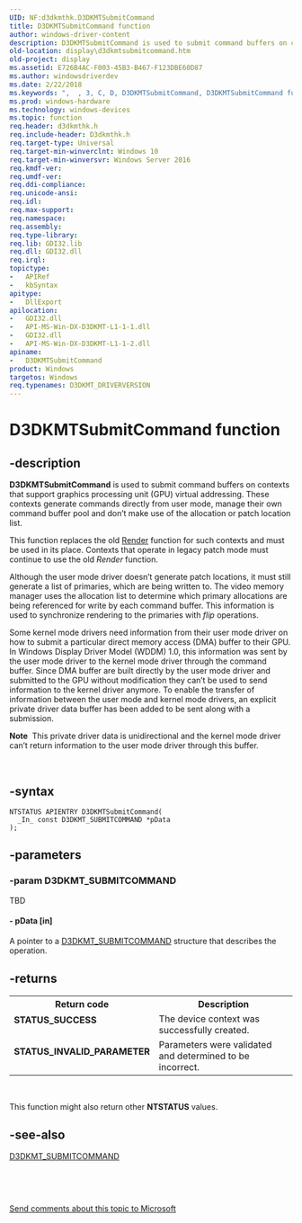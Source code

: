 ```yaml
---
UID: NF:d3dkmthk.D3DKMTSubmitCommand
title: D3DKMTSubmitCommand function
author: windows-driver-content
description: D3DKMTSubmitCommand is used to submit command buffers on contexts that support graphics processing unit (GPU) virtual addressing.
old-location: display\d3dkmtsubmitcommand.htm
old-project: display
ms.assetid: E726B4AC-F003-45B3-B467-F123DBE60D87
ms.author: windowsdriverdev
ms.date: 2/22/2018
ms.keywords: ",  , 3, C, D, D3DKMTSubmitCommand, D3DKMTSubmitCommand function [Display Devices], K, M, S, T, a, b, d, d3dkmthk/D3DKMTSubmitCommand, display.d3dkmtsubmitcommand, i, m, n, o, t, u"
ms.prod: windows-hardware
ms.technology: windows-devices
ms.topic: function
req.header: d3dkmthk.h
req.include-header: D3dkmthk.h
req.target-type: Universal
req.target-min-winverclnt: Windows 10
req.target-min-winversvr: Windows Server 2016
req.kmdf-ver: 
req.umdf-ver: 
req.ddi-compliance: 
req.unicode-ansi: 
req.idl: 
req.max-support: 
req.namespace: 
req.assembly: 
req.type-library: 
req.lib: GDI32.lib
req.dll: GDI32.dll
req.irql: 
topictype:
-	APIRef
-	kbSyntax
apitype:
-	DllExport
apilocation:
-	GDI32.dll
-	API-MS-Win-DX-D3DKMT-L1-1-1.dll
-	GDI32.dll
-	API-MS-Win-DX-D3DKMT-L1-1-2.dll
apiname:
-	D3DKMTSubmitCommand
product: Windows
targetos: Windows
req.typenames: D3DKMT_DRIVERVERSION
---
```


# D3DKMTSubmitCommand function


## -description


<b>D3DKMTSubmitCommand</b> is used to submit command buffers on contexts that support graphics processing unit (GPU) virtual addressing. These contexts generate commands directly from user mode, manage their own command buffer pool and don’t make use of the allocation or patch location list.

This function replaces the old <a href="..\d3dkmddi\nc-d3dkmddi-dxgkddi_renderkm.md">Render</a> function for such contexts and must be used in its place. Contexts that operate in legacy patch mode must continue to use the old <i>Render</i> function.

Although the user mode driver doesn’t generate patch locations, it must still generate a list of primaries, which are being written to. The video memory manager uses the allocation list to determine which primary allocations are being referenced for write by each command buffer. This information is used to synchronize rendering to the primaries with <i>flip</i> operations.

Some kernel mode drivers need information from their user mode driver on how to submit a particular direct memory access (DMA) buffer to their GPU. In Windows Display Driver Model (WDDM) 1.0, this information was sent by the user mode driver to the kernel mode driver through the command buffer. Since DMA buffer are built directly by the user mode driver and submitted to the GPU without modification they can’t be used to send information to the kernel driver anymore. To enable the transfer of information between the user mode and kernel mode drivers, an explicit private driver data buffer has been added to be sent along with a submission. <div class="alert"><b>Note</b>  This private driver data is unidirectional and the kernel mode driver can’t return information to the user mode driver through this buffer.</div>
<div> </div>



## -syntax


````
NTSTATUS APIENTRY D3DKMTSubmitCommand(
  _In_ const D3DKMT_SUBMITCOMMAND *pData
);
````


## -parameters




### -param D3DKMT_SUBMITCOMMAND

TBD




#### - pData [in]

A pointer to a <a href="..\d3dkmthk\ns-d3dkmthk-_d3dkmt_submitcommand.md">D3DKMT_SUBMITCOMMAND</a> structure that describes the operation.


## -returns



<table>
<tr>
<th>Return code</th>
<th>Description</th>
</tr>
<tr>
<td width="40%">
<dl>
<dt><b>STATUS_SUCCESS</b></dt>
</dl>
</td>
<td width="60%">
The device context was successfully created.

</td>
</tr>
<tr>
<td width="40%">
<dl>
<dt><b>STATUS_INVALID_PARAMETER</b></dt>
</dl>
</td>
<td width="60%">
Parameters were validated and determined to be incorrect.

</td>
</tr>
</table>
 

This function might also return other <b>NTSTATUS</b> values.




## -see-also

<a href="..\d3dkmthk\ns-d3dkmthk-_d3dkmt_submitcommand.md">D3DKMT_SUBMITCOMMAND</a>



 

 

<a href="mailto:wsddocfb@microsoft.com?subject=Documentation%20feedback [display\display]:%20D3DKMTSubmitCommand function%20 RELEASE:%20(2/22/2018)&amp;body=%0A%0APRIVACY STATEMENT%0A%0AWe use your feedback to improve the documentation. We don't use your email address for any other purpose, and we'll remove your email address from our system after the issue that you're reporting is fixed. While we're working to fix this issue, we might send you an email message to ask for more info. Later, we might also send you an email message to let you know that we've addressed your feedback.%0A%0AFor more info about Microsoft's privacy policy, see http://privacy.microsoft.com/en-us/default.aspx." title="Send comments about this topic to Microsoft">Send comments about this topic to Microsoft</a>

